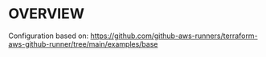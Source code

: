 # OVERVIEW

Configuration based on:
https://github.com/github-aws-runners/terraform-aws-github-runner/tree/main/examples/base


